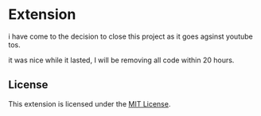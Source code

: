 #  Extension

i have come to the decision to close this project as it goes agsinst youtube tos.

it was nice while it lasted, I will be removing all code within 20 hours.

## License

This extension is licensed under the [MIT License](LICENSE).
